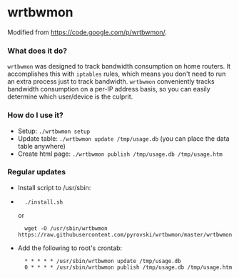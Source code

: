 # wrtbwmon
Modified from https://code.google.com/p/wrtbwmon/.

### What does it do?
`wrtbwmon` was designed to track bandwidth consumption on home routers. 
It accomplishes this with `iptables` rules, which means you don't need to run an extra process just to track bandwidth. 
`wrtbwmon` conveniently tracks bandwidth consumption on a per-IP address basis, 
so you can easily determine which user/device is the culprit.

### How do I use it?
- Setup: `./wrtbwmon setup`
- Update table: `./wrtbwmon update /tmp/usage.db` (you can place the data table anywhere)
- Create html page: `./wrtbwmon publish /tmp/usage.db /tmp/usage.htm`

### Regular updates
- Install script to /usr/sbin:
- 
        ./install.sh

  or
  
        wget -O /usr/sbin/wrtbwmon https://raw.githubusercontent.com/pyrovski/wrtbwmon/master/wrtbwmon.sh
        
- Add the following to root's crontab:

        * * * * * /usr/sbin/wrtbwmon update /tmp/usage.db
        0 * * * * /usr/sbin/wrtbwmon publish /tmp/usage.db /tmp/usage.htm
